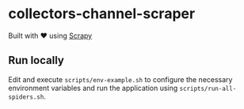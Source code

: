 # collectors-channel-scraper
Built with ❤️ using [Scrapy](https://scrapy.org)


## Run locally
Edit and execute ``scripts/env-example.sh`` to configure the necessary environment variables and run the application using ``scripts/run-all-spiders.sh``.
